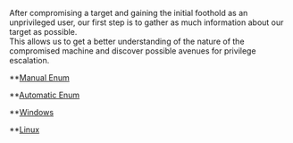 

After compromising a target and gaining the initial foothold as an unprivileged user, our first step is to gather as much information about our target as possible.  
This allows us to get a better understanding of the nature of the compromised machine and discover possible avenues for privilege escalation.  
  
  
  
**[Manual Enum](Manual%20Enum.md)  
  
**[Automatic Enum](Auto%20Enum.md)
  
**[Windows](16.1%20-%20PrivEsc%20Enumerating%20Windows.md)

**[Linux](Linux%20Priv.md)
